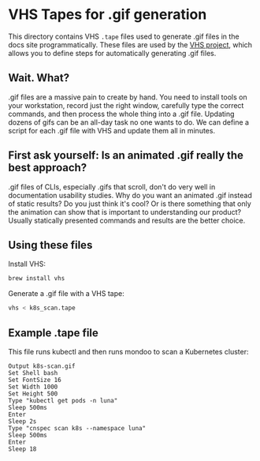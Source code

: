 # VHS Tapes for .gif generation

This directory contains VHS `.tape` files used to generate .gif files in the docs site programmatically. These files are used by the [VHS project](https://github.com/charmbracelet/vhs), which allows you to define steps for automatically generating .gif files.

## Wait. What?

.gif files are a massive pain to create by hand. You need to install tools on your workstation, record just the right window, carefully type the correct commands, and then process the whole thing into a .gif file. Updating dozens of gifs can be an all-day task no one wants to do. We can define a script for each .gif file with VHS and update them all in minutes.

## First ask yourself: Is an animated .gif really the best approach?

.gif files of CLIs, especially .gifs that scroll, don't do very well in documentation usability studies. Why do you want an animated .gif instead of static results? Do you just think it's cool? Or is there something that only the animation can show that is important to understanding our product? Usually statically presented commands and results are the better choice.

## Using these files

Install VHS:

```bash
brew install vhs
```

Generate a .gif file with a VHS tape:

```bash
vhs < k8s_scan.tape
```

## Example .tape file

This file runs kubectl and then runs mondoo to scan a Kubernetes cluster:

```text
Output k8s-scan.gif
Set Shell bash
Set FontSize 16
Set Width 1000
Set Height 500
Type "kubectl get pods -n luna"
Sleep 500ms
Enter
Sleep 2s
Type "cnspec scan k8s --namespace luna"
Sleep 500ms
Enter
Sleep 18
```
